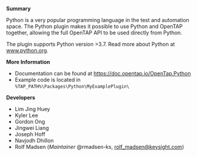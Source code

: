 __Summary__

Python is a very popular programming language in the test and automation space. The Python plugin makes it possible to use Python and OpenTAP together, allowing the full OpenTAP API to be used directly from Python.

The plugin supports Python version >3.7. Read more about Python at www.python.org.

__More Information__
- Documentation can be found at https://doc.opentap.io/OpenTap.Python
- Example code is located in ```%TAP_PATH%\Packages\Python\MyExamplePlugin\```

__Developers__
- Lim Jing Huey
- Kyler Lee
- Gordon Ong
- Jingwei Liang
- Joseph Hoff 
- Navjodh Dhillon
- Rolf Madsen (*Maintainer* @rmadsen-ks, rolf_madsen@keysight.com)
